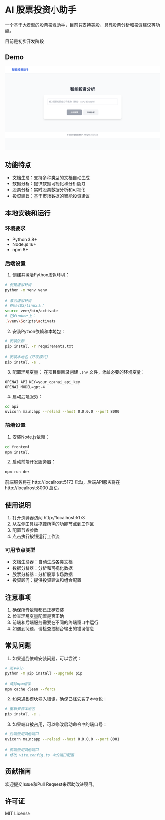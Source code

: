 # AI 股票投资小助手

一个基于大模型的股票投资助手，目前只支持美股，具有股票分析和投资建议等功能。

目前是初步开发阶段

## Demo

![Alt text](images/1.png)


## 功能特点

- 文档生成：支持多种类型的文档自动生成
- 数据分析：提供数据可视化和分析能力
- 股票分析：实时股票数据分析和可视化
- 投资建议：基于市场数据的智能投资建议

## 本地安装和运行

### 环境要求

- Python 3.8+
- Node.js 16+
- npm 8+

### 后端设置

1. 创建并激活Python虚拟环境：
```bash
# 创建虚拟环境
python -m venv venv

# 激活虚拟环境
# 在macOS/Linux上：
source venv/bin/activate
# 在Windows上：
.\venv\Scripts\activate
```

2. 安装Python依赖和本地包：
```bash
# 安装依赖
pip install -r requirements.txt

# 安装本地包（开发模式）
pip install -e .
```

3. 配置环境变量：
在项目根目录创建 `.env` 文件，添加必要的环境变量：
```
OPENAI_API_KEY=your_openai_api_key
OPENAI_MODEL=gpt-4
```

4. 启动后端服务：
```bash
cd api
uvicorn main:app --reload --host 0.0.0.0 --port 8000
```

### 前端设置

1. 安装Node.js依赖：
```bash
cd frontend
npm install
```

2. 启动前端开发服务器：
```bash
npm run dev
```

前端服务将在 http://localhost:5173 启动，后端API服务将在 http://localhost:8000 启动。

## 使用说明

1. 打开浏览器访问 http://localhost:5173
2. 从左侧工具栏拖拽所需的功能节点到工作区
3. 配置节点参数
4. 点击执行按钮运行工作流

### 可用节点类型

- 文档生成器：自动生成各类文档
- 数据分析器：分析和可视化数据
- 股票分析器：分析股票市场数据
- 投资顾问：提供投资建议和组合配置

## 注意事项

1. 确保所有依赖都已正确安装
2. 检查环境变量配置是否正确
3. 前端和后端服务需要在不同的终端窗口中运行
4. 如遇到问题，请检查控制台输出的错误信息

## 常见问题

1. 如果遇到依赖安装问题，可以尝试：
```bash
# 更新pip
python -m pip install --upgrade pip

# 清除npm缓存
npm cache clean --force
```

2. 如果遇到模块导入错误，确保已经安装了本地包：
```bash
# 重新安装本地包
pip install -e .
```

3. 如果端口被占用，可以修改启动命令中的端口号：
```bash
# 后端使用其他端口
uvicorn main:app --reload --host 0.0.0.0 --port 8001

# 前端使用其他端口
# 修改 vite.config.ts 中的端口配置
```

## 贡献指南

欢迎提交Issue和Pull Request来帮助改进项目。

## 许可证

MIT License
